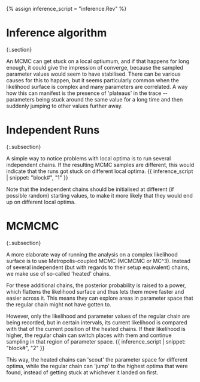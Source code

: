 {% assign inference_script = "inference.Rev" %}

Inference algorithm
==================
{:.section}

An MCMC can get stuck on a local optiumum, and if that happens for long enough, it could give the impression of converge, because the sampled parameter values would seem to have stabilised. There can be various causes for this to happen, but it seems particularly common when the likelihood surface is complex and many parameters are correlated. A way how this can manifest is the presence of 'plateaus' in the trace -- parameters being stuck around the same value for a long time and then suddenly jumping to other values further away.


Independent Runs
================
{:.subsection}

A simple way to notice problems with local optima is to run several independent chains. If the resulting MCMC samples are different, this would indicate that the runs got stuck on different local optima.
{{ inference_script | snippet: "block#", "1" }}

Note that the independent chains should be initialised at different (if possible random) starting values, to make it more likely that they would end up on different local optima.


MCMCMC
======
{:.subsection}

A more elaborate way of running the analysis on a complex likelihood surface is to use Metropolis-coupled MCMC (MCMCMC or MC^3). Instead of several independent (but with regards to their setup equivalent) chains, we make use of so-called 'heated' chains.

For these additional chains, the posterior probability is raised to a power, which flattens the likelihood surface and thus lets them move faster and easier across it. This means they can explore areas in parameter space that the regular chain might not have gotten to.

However, only the likelihood and parameter values of the regular chain are being recorded, but in certain intervals, its current likelihood is compared with that of the current position of the heated chains. If their likelihood is higher, the regular chain can switch places with them and continue sampling in that region of parameter space.
{{ inference_script | snippet: "block#", "2" }}

This way, the heated chains can 'scout' the parameter space for different optima, while the regular chain can 'jump' to the highest optima that were found, instead of getting stuck at whichever it landed on first.

